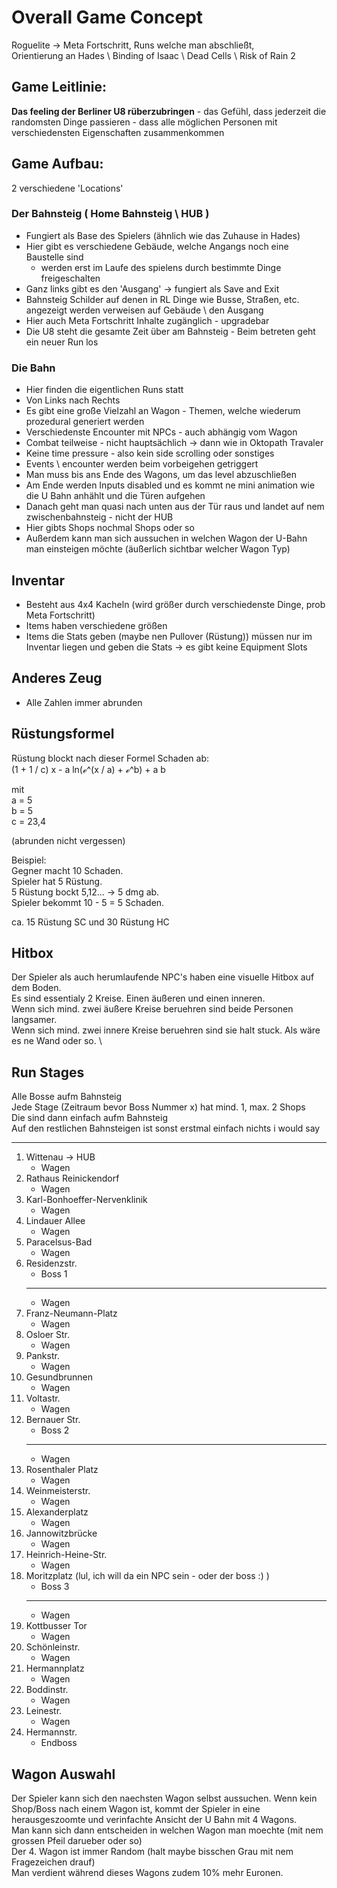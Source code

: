 # Overall Game Concept

Roguelite -> Meta Fortschritt, Runs welche man abschließt, \
Orientierung an Hades \ Binding of Isaac \ Dead Cells \ Risk of Rain 2

## Game Leitlinie:

**Das feeling der Berliner U8 rüberzubringen** - das Gefühl, dass jederzeit die randomsten Dinge passieren - dass alle möglichen Personen mit verschiedensten Eigenschaften zusammenkommen

## Game Aufbau:

2 verschiedene 'Locations'

### Der Bahnsteig ( Home Bahnsteig \ HUB )

- Fungiert als Base des Spielers (ähnlich wie das Zuhause in Hades)
- Hier gibt es verschiedene Gebäude, welche Angangs noch eine Baustelle sind
  - werden erst im Laufe des spielens durch bestimmte Dinge freigeschalten
- Ganz links gibt es den 'Ausgang' -> fungiert als Save and Exit
- Bahnsteig Schilder auf denen in RL Dinge wie Busse, Straßen, etc. angezeigt werden verweisen auf Gebäude \ den Ausgang
- Hier auch Meta Fortschritt Inhalte zugänglich - upgradebar
- Die U8 steht die gesamte Zeit über am Bahnsteig - Beim betreten geht ein neuer Run los

### Die Bahn

- Hier finden die eigentlichen Runs statt
- Von Links nach Rechts
- Es gibt eine große Vielzahl an Wagon - Themen, welche wiederum prozedural generiert werden
- Verschiedenste Encounter mit NPCs - auch abhängig vom Wagon
- Combat teilweise - nicht hauptsächlich -> dann wie in Oktopath Travaler
- Keine time pressure - also kein side scrolling oder sonstiges
- Events \ encounter werden beim vorbeigehen getriggert
- Man muss bis ans Ende des Wagons, um das level abzuschließen
- Am Ende werden Inputs disabled und es kommt ne mini animation wie die U Bahn anhählt und die Türen aufgehen
- Danach geht man quasi nach unten aus der Tür raus und landet auf nem zwischenbahnsteig - nicht der HUB
- Hier gibts Shops nochmal Shops oder so
- Außerdem kann man sich aussuchen in welchen Wagon der U-Bahn man einsteigen möchte (äußerlich sichtbar welcher Wagon Typ)

## Inventar

- Besteht aus 4x4 Kacheln (wird größer durch verschiedenste Dinge, prob Meta Fortschritt)
- Items haben verschiedene größen
- Items die Stats geben (maybe nen Pullover (Rüstung)) müssen nur im Inventar liegen und geben die Stats -> es gibt keine Equipment Slots

## Anderes Zeug

- Alle Zahlen immer abrunden

## Rüstungsformel

Rüstung blockt nach dieser Formel Schaden ab: \
(1 + 1 / c) x - a ln(ℯ^(x / a) + ℯ^b) + a b

mit \
a = 5 \
b = 5 \
c = 23,4

(abrunden nicht vergessen)

Beispiel: \
Gegner macht 10 Schaden. \
Spieler hat 5 Rüstung. \
5 Rüstung bockt 5,12... -> 5 dmg ab. \
Spieler bekommt 10 - 5 = 5 Schaden.

ca. 15 Rüstung SC und 30 Rüstung HC

## Hitbox

Der Spieler als auch herumlaufende NPC's haben eine visuelle Hitbox auf dem Boden. \
Es sind essentialy 2 Kreise. Einen äußeren und einen inneren. \
Wenn sich mind. zwei äußere Kreise beruehren sind beide Personen langsamer. \
Wenn sich mind. zwei innere Kreise beruehren sind sie halt stuck. Als wäre es ne Wand oder so. \

## Run Stages

Alle Bosse aufm Bahnsteig \
Jede Stage (Zeitraum bevor Boss Nummer x) hat mind. 1, max. 2 Shops \
Die sind dann einfach aufm Bahnsteig \
Auf den restlichen Bahnsteigen ist sonst erstmal einfach nichts i would say

---

1.  Wittenau -> HUB
    - Wagen
2.  Rathaus Reinickendorf
    - Wagen
3.  Karl-Bonhoeffer-Nervenklinik
    - Wagen
4.  Lindauer Allee
    - Wagen
5.  Paracelsus-Bad
    - Wagen
6.  Residenzstr.
    - Boss 1
    ***
    - Wagen
7.  Franz-Neumann-Platz
    - Wagen
8.  Osloer Str.
    - Wagen
9.  Pankstr.
    - Wagen
10. Gesundbrunnen
    - Wagen
11. Voltastr.
    - Wagen
12. Bernauer Str.
    - Boss 2
    ***
    - Wagen
13. Rosenthaler Platz
    - Wagen
14. Weinmeisterstr.
    - Wagen
15. Alexanderplatz
    - Wagen
16. Jannowitzbrücke
    - Wagen
17. Heinrich-Heine-Str.
    - Wagen
18. Moritzplatz (lul, ich will da ein NPC sein - oder der boss :) )
    - Boss 3
    ***
    - Wagen
19. Kottbusser Tor
    - Wagen
20. Schönleinstr.
    - Wagen
21. Hermannplatz
    - Wagen
22. Boddinstr.
    - Wagen
23. Leinestr.
    - Wagen
24. Hermannstr.
    - Endboss

## Wagon Auswahl

Der Spieler kann sich den naechsten Wagon selbst aussuchen.
Wenn kein Shop/Boss nach einem Wagon ist, kommt der Spieler in eine herausgeszoomte und verinfachte Ansicht der U Bahn mit 4 Wagons. \
Man kann sich dann entscheiden in welchen Wagon man moechte (mit nem grossen Pfeil darueber oder so) \
Der 4. Wagon ist immer Random (halt maybe bisschen Grau mit nem Fragezeichen drauf) \
Man verdient während dieses Wagons zudem 10% mehr Euronen.
